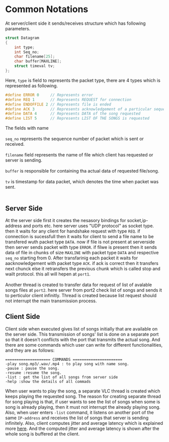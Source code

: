 # Common Notations
At server/client side it sends/receives structure which has following parameters.
```C
struct Datagram
{
	int type;
	int Seq_no;
	char filename[25];
	char buffer[MAXLINE];
	struct timeval tv;
};
```
Here, `type` is field to represents the packet type, there are 4 types which is represented as following.
```C
#define ERROR 0    	// Represents error
#define REQ 1		// Represents REQUEST for connection
#define ENDOFFILE 2	// Represents file is ended
#define ACK 3		// Represents acknowledgement of a particular sequence packet
#define DATA 4		// Represents DATA of the song requested
#define LIST 5		// Represents LIST OF THE SONGS is requested
```
The fields with name </br></br>
`seq_no` represents the sequence number of packet which is sent or received. </br></br>
`filename` field represents the name of file which client has requested or server is sending. </br></br>
`buffer` is responsible for containing tha actual data of requested file/song. </br></br>
`tv` is timestamp for data packet, which denotes the time when packet was sent.	</br></br>

## Server Side
At the server side first it creates the nesasory bindings for socket,ip-address and ports etc. here server uses "UDP protocol" as socket type. then it waits for any client for handshake request with type `REQ`. if connection is sucessfull then it waits for client to send a file name to be transfered wuth packet type `DATA`. now if file is not present at serverside then server sends packet with type `ERROR`. if filwe is present then it sends data of file in chunks of size `MAXLINE` with packet type `DATA` and respective `seq_no` starting from 0. After transfarinig each packet it waits for aacknowledgement with packet type `ACK`. if ack is correct then it transfers next chunck else it retransfers the previous chunk which is called stop and wailt protocol. this all will hepen at `port1`.
</br></br>
Another thread is created to transfer data for request of list of avalable songs files at `port2`. here server from port2 check list of songs  and sends it to perticulor client infinitly. Thread is created because list request should not interrupt the main transmission process.  

## Client Side

Client side when executed gives list of songs initially that are available on the server side. This transmission of songs' list is done on a separate port so that it doesn't conflicts with the port that transmits the actual song. And there are some commands which user can write for different functionalities, and they are as follows:

```
==================== COMMANDS ======================
-play song.mp3/.wav/.mp4 : to play song with name song.  
-pause : pause the song. 
-resume :resume the song. 
-list : get the list of all songs from server side
-help :show the details of all commads
```

When user wants to play the song, a separate VLC thread is created which keeps playing the requested song. The reason for creating separate thread for song playing is that, if user wants to see the list of songs when some is song is already playing, then it must not interrupt the already playing song. Also, when user enters ```-list``` command, it listens on another port of the same ```IP-address``` and receives the list of songs that server is sending infinitely. Also, client computes jitter and average latency which is explained more [here](https://github.com/mrchocha/Audio-Streaming-in-C/blob/main/Docs/Measuring_Jitter_And_Average_Latency.md#jitter). And the computed jitter and average latency is shown after the whole song is buffered at the client. 
